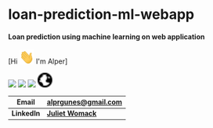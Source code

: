 # loan-prediction-ml-webapp
#### Loan prediction using machine learning on web application
[Hi <img src="https://raw.githubusercontent.com/ABSphreak/ABSphreak/master/gifs/Hi.gif" width="30px"/> I'm Alper]

[<img height="30" src="https://img.shields.io/badge/twitter-%231DA1F2.svg?&style=for-the-badge&logo=twitter&logoColor=white" />][twitter]
[<img height="30" src = "https://img.shields.io/badge/Youtube-%23E4405F.svg?&style=for-the-badge&logo=Youtube&logoColor=white">][Youtube] 
[<img height="30" src="https://img.shields.io/badge/DEV.TO-%230A0A0A.svg?&style=for-the-badge&logo=dev-dot-to&logoColor=white" />][devto]
[<img height="30" src="https://raw.githubusercontent.com/iconic/open-iconic/master/svg/globe.svg" />][medium]

|Email|alprgunes@gmail.com|
|-----|---------------------|
|**LinkedIn** |**[Juliet Womack](https://www.linkedin.com/in/alprgunes//)**   |



[twitter]: https://twitter.com/alper___gunes
[youtube]:https://www.youtube.com/channel/UCEUdxB6MY6DIU3AhIj-Tfyg
[medium]: https://alprgunes.medium.com/
[devto]: https://dev.to/alpergunes



